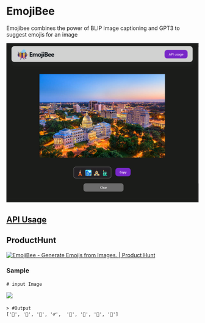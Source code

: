 # EmojiBee
Emojibee combines the power of BLIP image captioning and GPT3 to suggest emojis for an image

![](./emojibee.png)

## [API Usage](https://emojibee.newdev0.in/docs)

## ProductHunt

<a href="https://www.producthunt.com/posts/emojibee?utm_source=badge-featured&utm_medium=badge&utm_souce=badge-emojibee" target="_blank"><img src="https://api.producthunt.com/widgets/embed-image/v1/featured.svg?post_id=384839&theme=dark" alt="EmojiBee - Generate&#0032;Emojis&#0032;from&#0032;Images&#0046; | Product Hunt" style="width: 250px; height: 54px;" width="250" height="54" /></a>

### Sample

```
# input Image
```

![](https://static01.nyt.com/images/2016/04/18/business/18JUNGLEBOOKREFER1/18JUNGLEBOOKREFER1-jumbo.jpg)

```
> #Output
['🐻', '🤗', '🙋', '♂',  '🗻', '🌲', '🤔', '💭']
```
